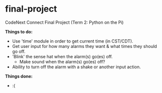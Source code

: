 # final-project
CodeNext Connect Final Project (Term 2: Python on the Pi)

**Things to do:**
- Use 'time' module in order to get current time (in CST/CDT).
- Get user input for how many alarms they want & what times they should go off.
- 'Blink' the sense hat when the alarm(s) go(es) off.
    - Make sound when the alarm(s) go(es) off?
- Ability to turn off the alarm with a shake or another input action.

**Things done:**
- :(
